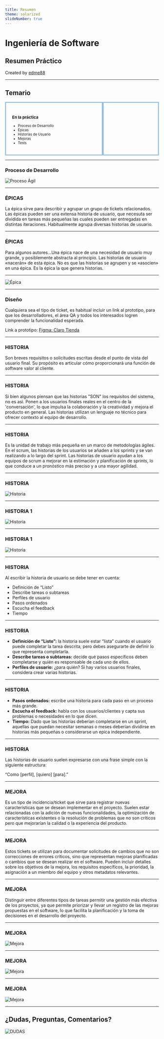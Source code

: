 ```yaml
---
title: Resumen
theme: solarized
slideNumber: true
---
```


# Ingeniería de Software

## Resumen Práctico

Created by <i class="fab fa-telegram"></i>
[edme88]("https://t.me/edme88")

---

<!-- .slide: style="font-size: 0.60em" -->
<style>
.grid-container2 {
    display: grid;
    grid-template-columns: auto auto;
    font-size: 0.8em;
    text-align: left !important;
}

.grid-item {
    border: 3px solid rgba(121, 177, 217, 0.8);
    padding: 20px;
    text-align: left !important;
}
</style>

## Temario

<div class="grid-container2">
<div class="grid-item">

### En la práctica

- Proceso de Desarrollo
- Épicas
- Historias de Usuario
- Mejoras
- Tests

</div>
<div class="grid-item">

</div>
</div>

---

### Proceso de Desarrollo

![Proceso Ágil](images/resumen/proceso.webp)

---

### ÉPICAS

La épica sirve para describir y agrupar un grupo de tickets relacionados. Las épicas pueden ser
una extensa historia de usuario, que necesuta ser dividida en tareas más pequeñas las
cuales pueden ser entregadas en distintas iteraciones.
Habitualmente agrupa diversas historias de usuario.

---

### ÉPICAS

Para algunos autores...Una épica nace de una necesidad de usuario muy grande, y posiblemente
abstracta al principio. Las historias de usuario «nacerán» de esta épica. No es que las historias
se agrupen y se «asocien» en una épica. Es la épica la que genera historias.

---

![Épica](images/resumen/epica.png)

---

### Diseño

Cualquiera sea el tipo de ticket, es habitual incluir un link al prototipo, para que los
desarrolladores, el área QA y todos los interesados logren comprender la funcionalidad esperada.

Link a prototipo: [Figma: Claro Tienda](https://www.figma.com/proto/h5wKQ7FzejsrPIlw9MTKEx/Tienda-Claro---Desktop-%2B-Mobile?page-id=57%3A2&node-id=195-4644)

---

### HISTORIA

Son breves requisitos o solicitudes escritas desde el punto de vista del usuario final.
Su propósito es articular cómo proporcionará una función de software valor al cliente.

---

### HISTORIA

Si bien algunos piensan que las historias "SON" los requisitos del sistema, no es así.
Ponen a los usuarios finales reales en el centro de la 'conversación', lo que impulsa la colaboración
y la creatividad y mejora el producto en general.
Las historias utilizan un lenguaje no técnico para ofrecer contexto al equipo de desarrollo.

---

### HISTORIA

Es la unidad de trabajo más pequeña en un marco de metodologías ágiles.
En el scrum, las historias de los usuarios se añaden a los sprints y se van realizando a lo largo del sprint.
Las historias de usuario ayudan a los equipos de scrum a mejorar en la estimación y planificación de sprints,
lo que conduce a un pronóstico más preciso y a una mayor agilidad.

---

### HISTORIA

![Historia](images/resumen/historia.png)

---

### HISTORIA 1

![Historia](images/resumen/figma_design_1.JPG)

---

### HISTORIA 1

![Historia](images/resumen/figma_design_2.JPG)

---

### HISTORIA

Al escribir la historia de usuario se debe tener en cuenta:

- Definición de “Listo”
- Describe tareas o subtareas
- Perfiles de usuario
- Pasos ordenados
- Escucha el feedback
- Tiempo

---

### HISTORIA

- **Definición de “Listo”:** la historia suele estar “lista” cuando el usuario puede completar la tarea descrita,
  pero debes asegurarte de definir lo que representa completarla.
- **Describe tareas o subtareas:** decide qué pasos específicos deben completarse y quién es responsable de cada uno de ellos.
- **Perfiles de usuario:** ¿para quién? Si hay varios usuarios finales, considera crear varias historias.

---

### HISTORIA

- **Pasos ordenados:** escribe una historia para cada paso en un proceso más grande.
- **Escucha el feedback:** habla con los usuarios/clientes y capta sus problemas o necesidades en lo que dicen.
- **Tiempo:** Dado que las historias deberían completarse en un sprint, aquellas que puedan necesitar semanas o meses deberían dividirse en historias más pequeñas o considerarse un epica independiente.

---

### HISTORIA

Las historias de usuario suelen expresarse con una frase simple con la siguiente estructura:

“Como [perfil], [quiero] [para].”

---

### MEJORA

Es un tipo de incidencia/ticket que sirve para registrar nuevas características que se desean implementar en el proyecto.
Suelen estar relacionadas con la adición de nuevas funcionalidades, la optimización de características existentes o la resolución de problemas que no son críticos pero que mejorarían la calidad o la experiencia del producto.

---

### MEJORA

Estos tickets se utilizan para documentar solicitudes de cambios que no son correcciones de errores críticos, sino que representan mejoras planificadas o cambios que se desean realizar en el software. Pueden incluir detalles sobre los objetivos de la mejora, los requisitos específicos, la prioridad, la asignación a un miembro del equipo y otros metadatos relevantes.

---

### MEJORA

Distinguir entre diferentes tipos de tareas permitir una gestión más efectiva de los proyectos, ya que permite priorizar y llevar un registro de las mejoras propuestas en el software, lo que facilita la planificación y la toma de decisiones en el desarrollo del proyecto.

---

### MEJORA

![Mejora](images/resumen/mejora.png)

---

### MEJORA

![Mejora](images/resumen/figma_design_3.png)

---

### MEJORA

![Mejora](images/resumen/figma_design_4.png)

---

## ¿Dudas, Preguntas, Comentarios?

![DUDAS](images/pregunta.gif)
